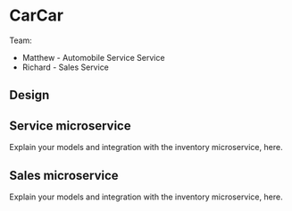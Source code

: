 # CarCar

Team:

* Matthew - Automobile Service Service
* Richard - Sales Service

## Design

## Service microservice

Explain your models and integration with the inventory
microservice, here.

## Sales microservice

Explain your models and integration with the inventory
microservice, here.
